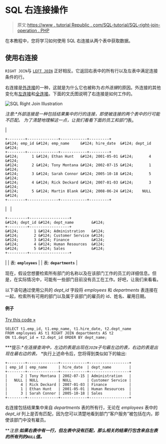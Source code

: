 # SQL 右连接操作

> 原文:[https://www . tutorial Republic . com/SQL-tutorial/SQL-right-join-operation . PHP](https://www.tutorialrepublic.com/sql-tutorial/sql-right-join-operation.php)

在本教程中，您将学习如何使用 SQL 右连接从两个表中获取数据。

## 使用右连接

`RIGHT JOIN`与 [`LEFT JOIN`](sql-left-join-operation.php) 正好相反。它返回右表中的所有行以及左表中满足连接条件的行。

右连接是[外连接](sql-joining-tables.php#outer-join)的一种，这就是为什么它也被称为*右外连接*的原因。外连接的其他变化有[左连接](sql-left-join-operation.php)和[全连接](sql-full-join-operation.php)。下面的文氏图说明了右连接是如何工作的。

![SQL Right Join Illustration](../Images/e84b93b787c7cd16cbb646657fed6afa.png)

 ***注意:**外部连接是一种包括结果集中的行的连接，即使被连接的两个表中的行可能不匹配。*  *为了清楚地理解这一点，让我们看看下面的*员工*和*部门*表。

| 

```
+--------+--------------+------------+---------+
&#124; emp_id &#124; emp_name     &#124; hire_date  &#124; dept_id &#124;
+--------+--------------+------------+---------+
&#124;      1 &#124; Ethan Hunt   &#124; 2001-05-01 &#124;       4 &#124;
&#124;      2 &#124; Tony Montana &#124; 2002-07-15 &#124;       1 &#124;
&#124;      3 &#124; Sarah Connor &#124; 2005-10-18 &#124;       5 &#124;
&#124;      4 &#124; Rick Deckard &#124; 2007-01-03 &#124;       3 &#124;
&#124;      5 &#124; Martin Blank &#124; 2008-06-24 &#124;    NULL &#124;
+--------+--------------+------------+---------+

```

 |   | 

```
+---------+------------------+
&#124; dept_id &#124; dept_name        &#124;
+---------+------------------+
&#124;       1 &#124; Administration   &#124;
&#124;       2 &#124; Customer Service &#124;
&#124;       3 &#124; Finance          &#124;
&#124;       4 &#124; Human Resources  &#124;
&#124;       5 &#124; Sales            &#124;
+---------+------------------+

```

 |
| 表: **`employees`** |  | 表: **`departments`** |

现在，假设您想要检索所有部门的名称以及在该部门工作的员工的详细信息。但是，在实际情况中，可能有一些部门目前没有员工在工作。好吧，让我们来看看。

以下语句通过使用公共的 *dept_id* 字段将 *employees* 和 *departments* 表连接在一起，检索所有可用的部门以及属于该部门的雇员的 id、姓名、雇用日期。

#### 例子

[Try this code »](javascript:void(0); "Not Supported in Web SQL")

```
SELECT t1.emp_id, t1.emp_name, t1.hire_date, t2.dept_name
FROM employees AS t1 RIGHT JOIN departments AS t2
ON t1.dept_id = t2.dept_id ORDER BY dept_name;
```

 ***提示:**在连接查询中，左边的表是出现在`JOIN`子句最左边的表，右边的表是出现在最右边的表。*  *执行上述命令后，您将得到类似如下的输出:

```
+--------+--------------+------------+------------------+
| emp_id | emp_name     | hire_date  | dept_name        |
+--------+--------------+------------+------------------+
|      2 | Tony Montana | 2002-07-15 | Administration   |
|   NULL | NULL         | NULL       | Customer Service |
|      4 | Rick Deckard | 2007-01-03 | Finance          |
|      1 | Ethan Hunt   | 2001-05-01 | Human Resources  |
|      3 | Sarah Connor | 2005-10-18 | Sales            |
+--------+--------------+------------+------------------+

```

右连接包括结果集中来自 *departments* 表的所有行，无论在 *employees* 表中的 *dept_id* 列上是否有匹配，因为您可以清楚地看到部门“客户服务”被包括在内，即使该部门中没有雇员。

 ***注意:**如果右表中有一行，但左表中没有匹配，那么相关的结果行包含来自左表的所有列的`NULL`值。***